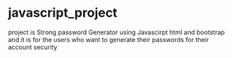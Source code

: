 # javascript_project
project is Strong password Generator using Javascirpt html and bootstrap and it is for the users who want to generate their passwords for their account security 
